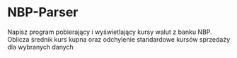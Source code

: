 # NBP-Parser
Napisz program pobierający i wyświetlający kursy walut z banku NBP. Oblicza średnik kurs kupna oraz odchylenie standardowe kursów sprzedaży dla wybranych danych
